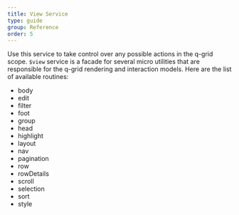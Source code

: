 ```yaml
---
title: View Service
type: guide
group: Reference
order: 5
---
```


Use this service to take control over any possible actions in the q-grid scope. `$view` service is a facade for several micro utilities that are responsible for the q-grid rendering and interaction models. Here are the list of available routines:

* body
* edit
* filter
* foot
* group
* head
* highlight
* layout
* nav
* pagination
* row
* rowDetails
* scroll
* selection
* sort
* style